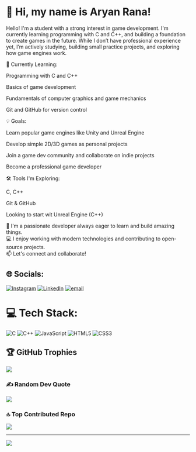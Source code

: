 # 👋 Hi, my name is **Aryan Rana**!
Hello! I'm a student with a strong interest in game development. I'm currently learning programming with C and C++, and building a foundation to create games in the future. While I don’t have professional experience yet, I’m actively studying, building small practice projects, and exploring how game engines work.

🌱 Currently Learning:

Programming with C and C++

Basics of game development

Fundamentals of computer graphics and game mechanics

Git and GitHub for version control

💡 Goals:

Learn popular game engines like Unity and Unreal Engine

Develop simple 2D/3D games as personal projects

Join a game dev community and collaborate on indie projects

Become a professional game developer

🛠️ Tools I'm Exploring:

C, C++

Git & GitHub

Looking to start wit Unreal Engine (C++)

🚀 I'm a passionate developer always eager to learn and build amazing things.  
💻 I enjoy working with modern technologies and contributing to open-source projects.  
📫 Let's connect and collaborate!
## 🌐 Socials:
[![Instagram](https://img.shields.io/badge/Instagram-%23E4405F.svg?logo=Instagram&logoColor=white)](https://instagram.com/aryanrana_23) [![LinkedIn](https://img.shields.io/badge/LinkedIn-%230077B5.svg?logo=linkedin&logoColor=white)](https://linkedin.com/in/aryan-rana-415737370) [![email](https://img.shields.io/badge/Email-D14836?logo=gmail&logoColor=white)](mailto:aryanrana50030@gmail.com) 

# 💻 Tech Stack:
![C](https://img.shields.io/badge/c-%2300599C.svg?style=for-the-badge&logo=c&logoColor=white) ![C++](https://img.shields.io/badge/c++-%2300599C.svg?style=for-the-badge&logo=c%2B%2B&logoColor=white) ![JavaScript](https://img.shields.io/badge/javascript-%23323330.svg?style=for-the-badge&logo=javascript&logoColor=%23F7DF1E) ![HTML5](https://img.shields.io/badge/html5-%23E34F26.svg?style=for-the-badge&logo=html5&logoColor=white) ![CSS3](https://img.shields.io/badge/css3-%231572B6.svg?style=for-the-badge&logo=css3&logoColor=white)


## 🏆 GitHub Trophies
![](https://github-profile-trophy.vercel.app/?username=Aryanrana2005&theme=radical&no-frame=false&no-bg=true&margin-w=4)

### ✍️ Random Dev Quote
![](https://quotes-github-readme.vercel.app/api?type=horizontal&theme=radical)


### 🔝 Top Contributed Repo
![](https://github-contributor-stats.vercel.app/api?username=aryanrana2005&limit=5&theme=dark&combine_all_yearly_contributions=true)

---
[![](https://visitcount.itsvg.in/api?id=aryanrana2005&icon=0&color=0)](https://visitcount.itsvg.in)

<!-- Proudly created with GPRM ( https://gprm.itsvg.in ) -->

